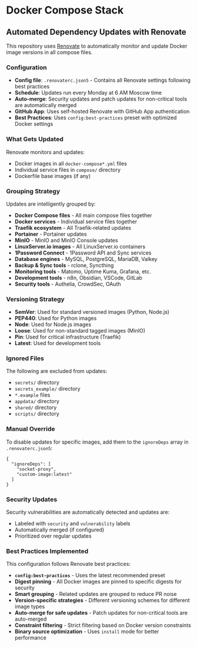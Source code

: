 # Docker Compose Stack 

## Automated Dependency Updates with Renovate

This repository uses [Renovate](https://renovatebot.com/) to automatically monitor and update Docker image versions in all compose files.

### Configuration

- **Config file**: `.renovaterc.json5` - Contains all Renovate settings following best practices
- **Schedule**: Updates run every Monday at 6 AM Moscow time
- **Auto-merge**: Security updates and patch updates for non-critical tools are automatically merged
- **GitHub App**: Uses self-hosted Renovate with GitHub App authentication
- **Best Practices**: Uses `config:best-practices` preset with optimized Docker settings

### What Gets Updated

Renovate monitors and updates:
- Docker images in all `docker-compose*.yml` files
- Individual service files in `compose/` directory
- Dockerfile base images (if any)

### Grouping Strategy

Updates are intelligently grouped by:
- **Docker Compose files** - All main compose files together
- **Docker services** - Individual service files together
- **Traefik ecosystem** - All Traefik-related updates
- **Portainer** - Portainer updates
- **MinIO** - MinIO and MinIO Console updates
- **LinuxServer.io images** - All LinuxServer.io containers
- **1Password Connect** - 1Password API and Sync services
- **Database engines** - MySQL, PostgreSQL, MariaDB, Valkey
- **Backup & Sync tools** - rclone, Syncthing
- **Monitoring tools** - Matomo, Uptime Kuma, Grafana, etc.
- **Development tools** - n8n, Obsidian, VSCode, GitLab
- **Security tools** - Authelia, CrowdSec, OAuth

### Versioning Strategy

- **SemVer**: Used for standard versioned images (Python, Node.js)
- **PEP440**: Used for Python images
- **Node**: Used for Node.js images  
- **Loose**: Used for non-standard tagged images (MinIO)
- **Pin**: Used for critical infrastructure (Traefik)
- **Latest**: Used for development tools

### Ignored Files

The following are excluded from updates:
- `secrets/` directory
- `secrets_example/` directory
- `*.example` files
- `appdata/` directory
- `shared/` directory
- `scripts/` directory

### Manual Override

To disable updates for specific images, add them to the `ignoreDeps` array in `.renovaterc.json5`:

```json5
{
  "ignoreDeps": [
    "socket-proxy",
    "custom-image:latest"
  ]
}
```

### Security Updates

Security vulnerabilities are automatically detected and updates are:
- Labeled with `security` and `vulnerability` labels
- Automatically merged (if configured)
- Prioritized over regular updates

### Best Practices Implemented

This configuration follows Renovate best practices:

- **`config:best-practices`** - Uses the latest recommended preset
- **Digest pinning** - All Docker images are pinned to specific digests for security
- **Smart grouping** - Related updates are grouped to reduce PR noise
- **Version-specific strategies** - Different versioning schemes for different image types
- **Auto-merge for safe updates** - Patch updates for non-critical tools are auto-merged
- **Constraint filtering** - Strict filtering based on Docker version constraints
- **Binary source optimization** - Uses `install` mode for better performance

